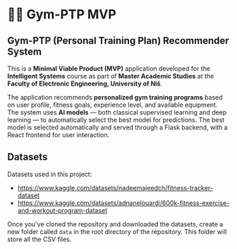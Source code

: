 # 🏋️‍♂️ Gym-PTP MVP

## Gym-PTP (Personal Training Plan) Recommender System

This is a **Minimal Viable Product (MVP)** application developed for the **Intelligent Systems** course as part of **Master Academic Studies** at the **Faculty of Electronic Engineering, University of Niš**.  

The application recommends **personalized gym training programs** based on user profile, fitness goals, experience level, and available equipment. The system uses **AI models** — both classical supervised learning and deep learning — to automatically select the best model for predictions. The best model is selected automatically and served through a Flask backend, with a React frontend for user interaction.

## Datasets
Datasets used in this project:
- https://www.kaggle.com/datasets/nadeemajeedch/fitness-tracker-dataset
- https://www.kaggle.com/datasets/adnanelouardi/600k-fitness-exercise-and-workout-program-dataset

Once you've cloned the repository and downloaded the datasets, create a new folder called `data` in the root directory of the repository. This folder will store all the CSV files.